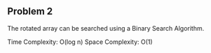 ## Problem 2
The rotated array can be searched using a Binary Search Algorithm. 

Time Complexity: O(log n)
Space Complexity: O(1)